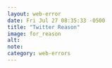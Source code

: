 ```yaml
---
layout: web-error
date: Fri Jul 27 08:35:33 -0500 
title: "Twitter Reason"
image: for_reason
alt: 
note: 
category: web-errors
---
```


